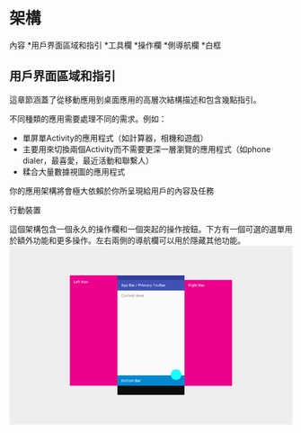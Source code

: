 架構
===============

內容
*用戶界面區域和指引
*工具欄
*操作欄
*側導航欄
*白框

## 用戶界面區域和指引

這章節涵蓋了從移動應用到桌面應用的高層次結構描述和包含幾點指引。

不同種類的應用需要處理不同的需求。例如：
* 單屏單Activity的應用程式（如計算器，相機和遊戲）
* 主要用來切換兩個Activity而不需要更深一層瀏覽的應用程式（如phone dialer，最喜愛，最近活動和聯繫人）
* 糅合大量數據視圖的應用程式

你的應用架構將會極大依賴於你所呈現給用戶的內容及任務

行動裝置

這個架構包含一個永久的操作欄和一個突起的操作按鈕。下方有一個可選的選單用於額外功能和更多操作。左右兩側的導航欄可以用於隱藏其他功能。
![](images/layout-structure-uiregions-uiregions-01_large_mdpi.png)